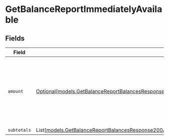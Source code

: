 # GetBalanceReportImmediatelyAvailable


## Fields

| Field                                                                                                                                                                                                                                                          | Type                                                                                                                                                                                                                                                           | Required                                                                                                                                                                                                                                                       | Description                                                                                                                                                                                                                                                    |
| -------------------------------------------------------------------------------------------------------------------------------------------------------------------------------------------------------------------------------------------------------------- | -------------------------------------------------------------------------------------------------------------------------------------------------------------------------------------------------------------------------------------------------------------- | -------------------------------------------------------------------------------------------------------------------------------------------------------------------------------------------------------------------------------------------------------------- | -------------------------------------------------------------------------------------------------------------------------------------------------------------------------------------------------------------------------------------------------------------- |
| `amount`                                                                                                                                                                                                                                                       | [Optional[models.GetBalanceReportBalancesResponse200ApplicationHalPlusJSONResponseBodyTotalsPaymentsImmediatelyAvailableAmount]](../models/getbalancereportbalancesresponse200applicationhalplusjsonresponsebodytotalspaymentsimmediatelyavailableamount.md)   | :heavy_minus_sign:                                                                                                                                                                                                                                             | In v2 endpoints, monetary amounts are represented as objects with a `currency` and `value` field.                                                                                                                                                              |
| `subtotals`                                                                                                                                                                                                                                                    | List[[models.GetBalanceReportBalancesResponse200ApplicationHalPlusJSONResponseBodyTotalsPaymentsImmediatelyAvailableSubtotals](../models/getbalancereportbalancesresponse200applicationhalplusjsonresponsebodytotalspaymentsimmediatelyavailablesubtotals.md)] | :heavy_minus_sign:                                                                                                                                                                                                                                             | N/A                                                                                                                                                                                                                                                            |